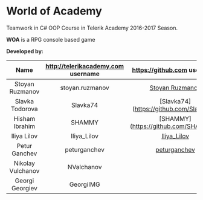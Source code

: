 # World of Academy
Teamwork in C# OOP Course in Telerik Academy 2016-2017 Season.

**WOA** is a RPG console based game

**Developed by:**

|       Name       | http://telerikacademy.com username |              https://github.com username              |
|:----------------:|:----------------------------------:|:-----------------------------------------------------:|
| Stoyan Ruzmanov  |           stoyan.ruzmanov          | [Stoyan Ruzmanov](https://github.com/RuzmanovDev/)    |
| Slavka Todorova  |            Slavka74                |         [Slavka74] (https://github.com/Slavka74)                                           |
|  Hisham Ibrahim  |              SHAMMY                |    [SHAMMY] (https://github.com/SHAMMY1)              |
| Iliya Lilov      |           Iliya_Lilov              |    [Iliya_Lilov](https://github.com/ilialilov)                                          |
|  Petur Ganchev   |           peturganchev             |    [peturganchev](https://github.com/peturganchev)    |
|Nikolay Vulchanov |           NValchanov               |                                                       |
| Georgi Georgiev  |           GeorgiIMG                |                                                       |
